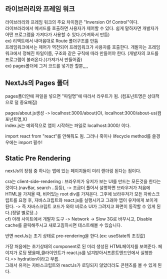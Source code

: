 ## 라이브러리와 프레임 워크

라이브러리와 프레임 워크의 주요 차이점은 "Inversion Of Control"이다.  
라이브러리에서 메서드를 호출하면 사용자가 제어할 수 있다. 쉽게 말하자면 개발자가 어떤 프로그램을 가져다가 사용할 수 있다.(가져와서 만듬)   
ex) 리액트에서 내마음대로 Route 폴더구조를 만듬  
프레임워크에서는 제어가 역전되어 프레임워크가 사용자를 호출한다. 개발자는 프레임워크에서 정해진 파일이름, 구조와 같은 규칙에 따라 만들어야 한다. (개발자의 코드를 프로그램이 불러온다.)(가져가서 만들어줌)  
ex) pages폴더에 그저 코드를 넣기만 할뿐,,,,


## NextJs의 Pages 폴더

pages폴더안에 파일을 넣으면 "파일명"에 따라서 라우트가 됨.
(컴포넌트명은 상대적으로 덜 중요해짐)

pages/about.js생성 -> localhost:3000/about(O), localhost:3000/about-us(컴포넌트명,X)  
index.js는 예외적으로 앱이 시작하는 파일로 localhost:3000/ 이다.

import react from "react"를 안해줘도 됨.
그러나 훅이나 lifecycle method를 쓸경우에는 import 필수!

## Static Pre Rendering

nextJs의 장점 중 하나는 앱에 있는 페이지들이 미리 랜더링 된다는 점이다.  
  
cra는 client-side-rendering : 브라우저가 유저가 보는 UI를 만드는 모든것을 한다는 것이다.(navBar, search ..등등),
 -> 조금더 풀어서 설명하면 브라우저가 처음에 HTML을 가져올 때, 비어있는 root div를 가져온다. 그후에 브라우저가 모든 자바스크립트를 요청 후, 자바스크립트와 react.js를 실행시키고 그래야 앱이 유저에게 보이게 된다.
-> 즉 자바스크립트 코드가 와야 비로소 UI가 그려지고 화면이 동작할 수 있게 된다.(정말 별로당..)  
cf) 아래 사이트에서 개발자 도구 -> Network -> Slow 3G로 바꾸시고, Disable cache를 클릭해주시고 새로고침하시면 테스트해볼 수 있습니다.

반면 nextJs는 초기 상태로 pre-rendering을 한다.(ex: useState의 초깃값)

가장 처음에는 초기상태의 component로 된 미리 생성된 HTML페이지를 보여준다.
페이지가 로딩 됐을때,클라이언트가  react.js를 넘겨받아서프론트엔드안에서 실행한다.=> hydration이라고 부름.    
그래서 유저는 자바스크립트와 reactJs가 로딩되지 않았더라도 콘텐츠를 볼 수 있게 된다.  







